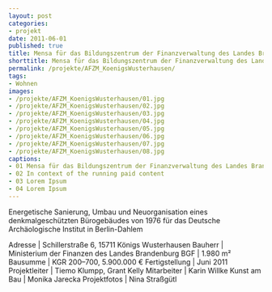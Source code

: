 ```yaml
---
layout: post
categories:
- projekt
date: 2011-06-01
published: true
title: Mensa für das Bildungszentrum der Finanzverwaltung des Landes Brandenburg
shorttitle: Mensa für das Bildungszentrum der Finanzverwaltung des Landes Brandenburg
permalink: /projekte/AFZM_KoenigsWusterhausen/
tags: 
- Wohnen
images:
- /projekte/AFZM_KoenigsWusterhausen/01.jpg
- /projekte/AFZM_KoenigsWusterhausen/02.jpg
- /projekte/AFZM_KoenigsWusterhausen/03.jpg
- /projekte/AFZM_KoenigsWusterhausen/04.jpg
- /projekte/AFZM_KoenigsWusterhausen/05.jpg
- /projekte/AFZM_KoenigsWusterhausen/06.jpg
- /projekte/AFZM_KoenigsWusterhausen/07.jpg
- /projekte/AFZM_KoenigsWusterhausen/08.jpg
captions:
- 01 Mensa für das Bildungszentrum der Finanzverwaltung des Landes Brandenburg
- 02 In context of the running paid content
- 03 Lorem Ipsum
- 04 Lorem Ipsum
---
```

Energetische Sanierung, Umbau und Neuorganisation eines denkmalgeschützten Bürogebäudes von 1976 für das Deutsche Archäologische Institut in Berlin-Dahlem

Adresse			|	Schillerstraße 6, 15711 Königs Wusterhausen
Bauherr			|	Ministerium der Finanzen des Landes Brandenburg
BGF				|	1.980 m²
Bausumme		|	KGR 200–700, 5.900.000 €
Fertigstellung	|	Juni 2011
Projektleiter	|	Tiemo Klumpp, Grant Kelly 
Mitarbeiter		|	Karin Willke
Kunst am Bau	|	Monika Jarecka
Projektfotos	|	Nina Straßgütl
